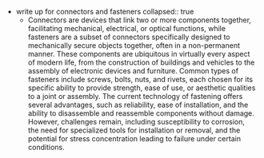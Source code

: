 - write up for connectors and fasteners
  collapsed:: true
	- Connectors are devices that link two or more components together, facilitating mechanical, electrical, or optical functions, while fasteners are a subset of connectors specifically designed to mechanically secure objects together, often in a non-permanent manner. These components are ubiquitous in virtually every aspect of modern life, from the construction of buildings and vehicles to the assembly of electronic devices and furniture. Common types of fasteners include screws, bolts, nuts, and rivets, each chosen for its specific ability to provide strength, ease of use, or aesthetic qualities to a joint or assembly. The current technology of fastening offers several advantages, such as reliability, ease of installation, and the ability to disassemble and reassemble components without damage. However, challenges remain, including susceptibility to corrosion, the need for specialized tools for installation or removal, and the potential for stress concentration leading to failure under certain conditions.